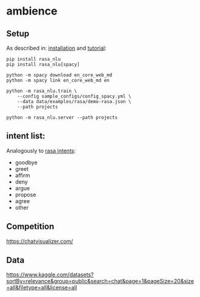 # ambience 


## Setup

As described in:
[installation](https://nlu.rasa.com/tutorial.html)
and
[tutorial](https://nlu.rasa.com/tutorial.html):

    pip install rasa_nlu
    pip install rasa_nlu[spacy]
    
    python -m spacy download en_core_web_md
    python -m spacy link en_core_web_md en
    
    python -m rasa_nlu.train \
        --config sample_configs/config_spacy.yml \
        --data data/examples/rasa/demo-rasa.json \
        --path projects
    
    python -m rasa_nlu.server --path projects


## intent list:

Analogously to [rasa intents](https://github.com/RasaHQ/rasa_nlu/blob/master/data/examples/rasa/demo-rasa.md):

- goodbye
- greet
- affirm
- deny
- argue
- propose 
- agree
- other


## Competition

https://chatvisualizer.com/


## Data

https://www.kaggle.com/datasets?sortBy=relevance&group=public&search=chat&page=1&pageSize=20&size=all&filetype=all&license=all